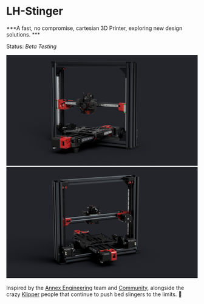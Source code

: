 ﻿# LH-Stinger
***A fast, no compromise, cartesian 3D Printer, exploring new design solutions. ***

Status: *Beta Testing*

![Image of Stinger Front](Images/New_Frame_v1023.png)
![Image of Stinger Back](Images/New_Frame_v1023b.png)


Inspired by the [Annex Engineering](https://github.com/Annex-Engineering) team and [Community](https://discord.com/invite/MzTR3zE), alongside the crazy [Klipper](https://discord.klipper3d.org) people that continue to push bed slingers to the limits. :purple_heart:
